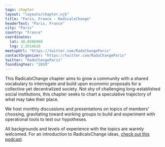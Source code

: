 ```yaml
---
tags: chapter
layout: "layouts/chapter.njk"
title: "Paris, France - RadicalxChange"
headerText: "Paris, France"
city: "Paris"
country: "France"
coordinates:
  lat: 48.8566969
  lng: 2.3514616
meetupUrl: "https://twitter.com/RadxChangeParis"
contactOrganizer: "https://twitter.com/RadxChangeParis"
twitter: "RadxChangeParis"
foundingYear: "2019"
---
```

This RadicalxChange chapter aims to grow a community with a shared vocabulary to interrogate and build upon economic proposals for a collective yet decentralized society. Not shy of challenging long-established social institutions, this chapter seeks to chart a speculative trajectory of what may take their place.

We host monthly discussions and presentations on topics of members’ choosing, gravitating toward working groups to build and experiment with operational tools to test our hypotheses.

All backgrounds and levels of experience with the topics are warmly welcomed. For an introduction to RadicalxChange ideas, [check out this podcast](https://80000hours.org/podcast/episodes/glen-weyl-radically-reforming-capitalism-and-democracy/).